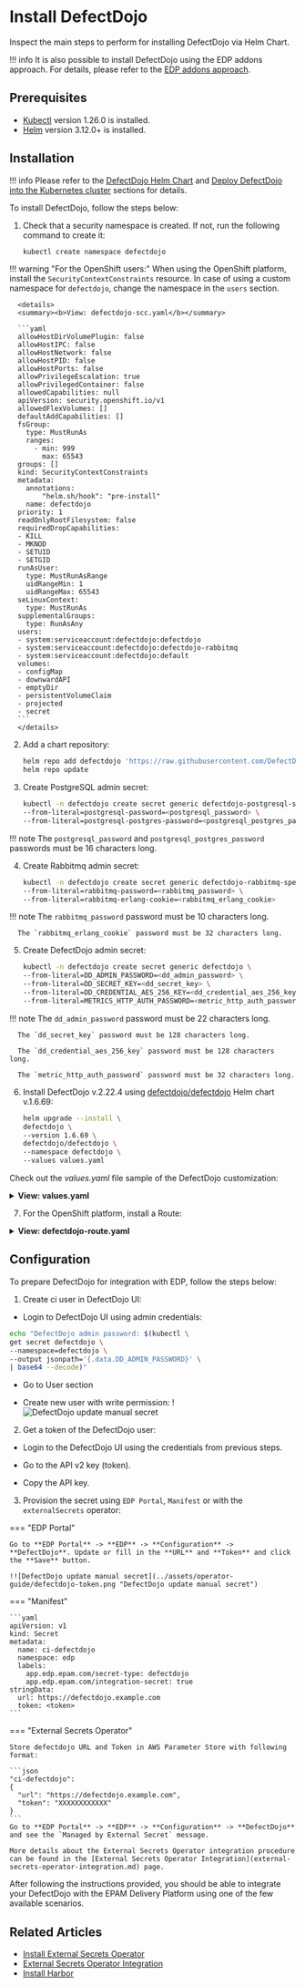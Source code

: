 # Install DefectDojo

Inspect the main steps to perform for installing DefectDojo via Helm Chart.

!!! info
    It is also possible to install DefectDojo using the EDP addons approach. For details, please refer to the [EDP addons approach](https://github.com/epam/edp-cluster-add-ons).

## Prerequisites

* [Kubectl](https://v1-26.docs.kubernetes.io/releases/download/) version 1.26.0 is installed.
* [Helm](https://helm.sh) version 3.12.0+ is installed.

## Installation

!!! info
    Please refer to the [DefectDojo Helm Chart](https://github.com/DefectDojo/django-DefectDojo/tree/master/helm/defectdojo)
    and [Deploy DefectDojo into the Kubernetes cluster](https://github.com/DefectDojo/django-DefectDojo/blob/dev/readme-docs/KUBERNETES.md)
    sections for details.

To install DefectDojo, follow the steps below:

1. Check that a security namespace is created. If not, run the following command to create it:

   ```bash
   kubectl create namespace defectdojo
   ```

  !!! warning "For the OpenShift users:"
      When using the OpenShift platform, install the `SecurityContextConstraints` resource. In case of using a custom namespace for `defectdojo`, change the namespace in the `users` section.<br>

      <details>
      <summary><b>View: defectdojo-scc.yaml</b></summary>

      ```yaml
      allowHostDirVolumePlugin: false
      allowHostIPC: false
      allowHostNetwork: false
      allowHostPID: false
      allowHostPorts: false
      allowPrivilegeEscalation: true
      allowPrivilegedContainer: false
      allowedCapabilities: null
      apiVersion: security.openshift.io/v1
      allowedFlexVolumes: []
      defaultAddCapabilities: []
      fsGroup:
        type: MustRunAs
        ranges:
          - min: 999
            max: 65543
      groups: []
      kind: SecurityContextConstraints
      metadata:
        annotations:
            "helm.sh/hook": "pre-install"
        name: defectdojo
      priority: 1
      readOnlyRootFilesystem: false
      requiredDropCapabilities:
      - KILL
      - MKNOD
      - SETUID
      - SETGID
      runAsUser:
        type: MustRunAsRange
        uidRangeMin: 1
        uidRangeMax: 65543
      seLinuxContext:
        type: MustRunAs
      supplementalGroups:
        type: RunAsAny
      users:
      - system:serviceaccount:defectdojo:defectdojo
      - system:serviceaccount:defectdojo:defectdojo-rabbitmq
      - system:serviceaccount:defectdojo:default
      volumes:
      - configMap
      - downwardAPI
      - emptyDir
      - persistentVolumeClaim
      - projected
      - secret
      ```
      </details>

2. Add a chart repository:

   ```bash
   helm repo add defectdojo 'https://raw.githubusercontent.com/DefectDojo/django-DefectDojo/helm-charts'
   helm repo update
   ```

3. Create PostgreSQL admin secret:

   ```bash
   kubectl -n defectdojo create secret generic defectdojo-postgresql-specific \
   --from-literal=postgresql-password=<postgresql_password> \
   --from-literal=postgresql-postgres-password=<postgresql_postgres_password>
   ```

  !!! note
      The `postgresql_password` and `postgresql_postgres_password` passwords must be 16 characters long.

4. Create Rabbitmq admin secret:

   ```bash
   kubectl -n defectdojo create secret generic defectdojo-rabbitmq-specific \
   --from-literal=rabbitmq-password=<rabbitmq_password> \
   --from-literal=rabbitmq-erlang-cookie=<rabbitmq_erlang_cookie>
   ```

  !!! note
      The `rabbitmq_password` password must be 10 characters long.

      The `rabbitmq_erlang_cookie` password must be 32 characters long.

5. Create DefectDojo admin secret:

   ```bash
   kubectl -n defectdojo create secret generic defectdojo \
   --from-literal=DD_ADMIN_PASSWORD=<dd_admin_password> \
   --from-literal=DD_SECRET_KEY=<dd_secret_key> \
   --from-literal=DD_CREDENTIAL_AES_256_KEY=<dd_credential_aes_256_key> \
   --from-literal=METRICS_HTTP_AUTH_PASSWORD=<metric_http_auth_password>
   ```

  !!! note
      The `dd_admin_password` password must be 22 characters long.

      The `dd_secret_key` password must be 128 characters long.

      The `dd_credential_aes_256_key` password must be 128 characters long.

      The `metric_http_auth_password` password must be 32 characters long.


6. Install DefectDojo v.2.22.4 using [defectdojo/defectdojo](https://github.com/DefectDojo/django-DefectDojo/tree/master/helm/defectdojo) Helm chart v.1.6.69:

   ```bash
   helm upgrade --install \
   defectdojo \
   --version 1.6.69 \
   defectdojo/defectdojo \
   --namespace defectdojo \
   --values values.yaml
   ```

  Check out the *values.yaml* file sample of the DefectDojo customization:

  <details>
  <summary><b>View: values.yaml</b></summary>

```yaml
tag: 2.22.4
fullnameOverride: defectdojo
host: defectdojo.<ROOT_DOMAIN>
site_url: https://defectdojo.<ROOT_DOMAIN>
alternativeHosts:
  - defectdojo-django.defectdojo

initializer:
  # should be false after initial installation was performed
  run: true
django:
  ingress:
    enabled: true # change to 'false' for OpenShift
    activateTLS: false
  uwsgi:
    livenessProbe:
      # Enable liveness checks on uwsgi container. Those values are use on nginx readiness checks as well.
      # default value is 120, so in our case 20 is just fine
      initialDelaySeconds: 20
```

  </details>

7. For the OpenShift platform, install a Route:

  <details>
  <summary><b>View: defectdojo-route.yaml</b></summary>

  ```yaml
  kind: Route
  apiVersion: route.openshift.io/v1
  metadata:
    name: defectdojo
    namespace: defectdojo
  spec:
    host: defectdojo.<ROOT_DOMAIN>
    path: /
    tls:
      insecureEdgeTerminationPolicy: Redirect
      termination: edge
    to:
      kind: Service
      name: defectdojo-django
    port:
      targetPort: http
    wildcardPolicy: None

  ```
  </details>

## Configuration

To prepare DefectDojo for integration with EDP, follow the steps below:

1. Create ci user in DefectDojo UI:

  * Login to DefectDojo UI using admin credentials:
   ```bash
   echo "DefectDojo admin password: $(kubectl \
   get secret defectdojo \
   --namespace=defectdojo \
   --output jsonpath='{.data.DD_ADMIN_PASSWORD}' \
   | base64 --decode)"
   ```
  * Go to User section

  * Create new user with write permission:
  !![DefectDojo update manual secret](../assets/operator-guide/defectdojo-createuser.png "DefectDojo set user permission")

2. Get a token of the DefectDojo user:

  * Login to the DefectDojo UI using the credentials from previous steps.

  * Go to the API v2 key (token).

  * Copy the API key.

3. Provision the secret using `EDP Portal`, `Manifest` or with the `externalSecrets` operator:

=== "EDP Portal"

    Go to **EDP Portal** -> **EDP** -> **Configuration** -> **DefectDojo**. Update or fill in the **URL** and **Token** and click the **Save** button.

    !![DefectDojo update manual secret](../assets/operator-guide/defectdojo-token.png "DefectDojo update manual secret")

=== "Manifest"

    ```yaml
    apiVersion: v1
    kind: Secret
    metadata:
      name: ci-defectdojo
      namespace: edp
      labels:
        app.edp.epam.com/secret-type: defectdojo
        app.edp.epam.com/integration-secret: true
    stringData:
      url: https://defectdojo.example.com
      token: <token>
    ```

=== "External Secrets Operator"

    Store defectdojo URL and Token in AWS Parameter Store with following format:

    ```json
    "ci-defectdojo":
    {
      "url": "https://defectdojo.example.com",
      "token": "XXXXXXXXXXXX"
    }
    ```
    Go to **EDP Portal** -> **EDP** -> **Configuration** -> **DefectDojo** and see the `Managed by External Secret` message.

    More details about the External Secrets Operator integration procedure can be found in the [External Secrets Operator Integration](external-secrets-operator-integration.md) page.

After following the instructions provided, you should be able to integrate your DefectDojo with the EPAM Delivery Platform using one of the few available scenarios.

## Related Articles

* [Install External Secrets Operator](install-external-secrets-operator.md)
* [External Secrets Operator Integration](external-secrets-operator-integration.md)
* [Install Harbor](install-harbor.md)
